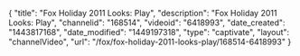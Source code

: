 {
    "title": "Fox Holiday 2011 Looks: Play",
    "description": "Fox Holiday 2011 Looks: Play",
    "channelid": "168514",
    "videoid": "6418993",
    "date_created": "1443817168",
    "date_modified": "1449197318",
    "type": "captivate",
    "layout": "channelVideo",
    "url": "\/fox\/fox-holiday-2011-looks-play\/168514-6418993"
}